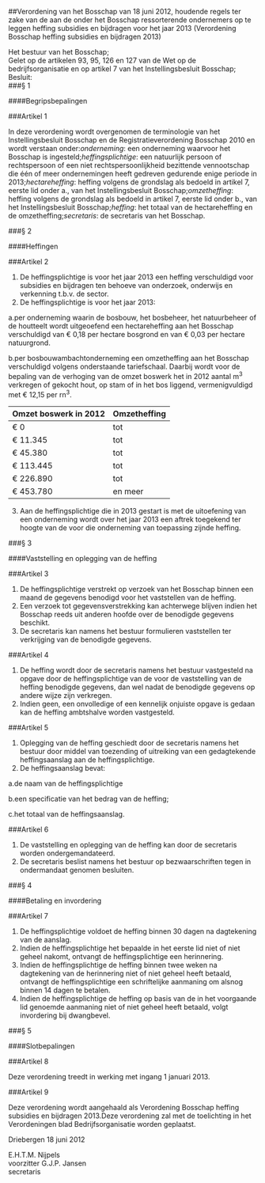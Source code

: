 <meta http-equiv='Content-Type' content='text/html; charset=utf-8' />

##Verordening van het Bosschap van 18 juni 2012, houdende regels ter zake van de aan de onder het Bosschap ressorterende ondernemers op te leggen heffing subsidies en bijdragen voor het jaar 2013 (Verordening Bosschap heffing subsidies en bijdragen 2013)

Het bestuur van het Bosschap;  
Gelet op de artikelen 93, 95, 126 en 127 van de Wet op de bedrijfsorganisatie en op artikel 7 van het Instellingsbesluit Bosschap;
Besluit:    
###§ 1 

####Begripsbepalingen

###Artikel 1 

In deze verordening wordt overgenomen de terminologie van het Instellingsbesluit Bosschap en de Registratieverordening Bosschap 2010 en wordt verstaan onder:*onderneming*: een onderneming waarvoor het Bosschap is ingesteld;*heffingsplichtige*: een natuurlijk persoon of rechtspersoon of een niet rechtspersoonlijkheid bezittende vennootschap die één of meer ondernemingen heeft gedreven gedurende enige periode in 2013;*hectareheffing*: heffing volgens de grondslag als bedoeld in artikel 7, eerste lid onder a., van het Instellingsbesluit Bosschap;*omzetheffing*: heffing volgens de grondslag als bedoeld in artikel 7, eerste lid onder b., van het Instellingsbesluit Bosschap;*heffing*: het totaal van de hectareheffing en de omzetheffing;*secretaris*: de secretaris van het Bosschap. 

###§ 2 

####Heffingen

###Artikel 2 

1. De heffingsplichtige is voor het jaar 2013 een heffing verschuldigd voor subsidies en bijdragen ten behoeve van onderzoek, onderwijs en verkenning t.b.v. de sector. 
2. De heffingsplichtige is voor het jaar 2013:

a.per onderneming waarin de bosbouw, het bosbeheer, het natuurbeheer of de houtteelt wordt uitgeoefend een hectareheffing aan het Bosschap verschuldigd van € 0,18 per hectare bosgrond en van € 0,03 per hectare natuurgrond.

b.per bosbouwambachtonderneming een omzetheffing aan het Bosschap verschuldigd volgens onderstaande tariefschaal. Daarbij wordt voor de bepaling van de verhoging van de omzet boswerk het in 2012 aantal m<sup>3</sup> verkregen of gekocht hout, op stam of in het bos liggend, vermenigvuldigd met € 12,15 per rn<sup>3</sup>.

|Omzet boswerk in 2012 |Omzetheffing |
|:---|:---|
|€ 0 |tot |€ 11.345 |€ 0,00 |
|€ 11.345 |tot |€ 45.380 |€ 7,46 |
|€ 45.380 |tot |€ 113.445 |€ 14,80 |
|€ 113.445 |tot |€ 226.890 |€ 22,25 |
|€ 226.890 |tot |€ 453.780 |€ 29,60 |
|€ 453.780 |en meer | --- |€ 37,05 |

3. Aan de heffingsplichtige die in 2013 gestart is met de uitoefening van een onderneming wordt over het jaar 2013 een aftrek toegekend ter hoogte van de voor die onderneming van toepassing zijnde heffing.

###§ 3 

####Vaststelling en oplegging van de heffing

###Artikel 3 

1. De heffingsplichtige verstrekt op verzoek van het Bosschap binnen een maand de gegevens benodigd voor het vaststellen van de heffing. 
2. Een verzoek tot gegevensverstrekking kan achterwege blijven indien het Bosschap reeds uit anderen hoofde over de benodigde gegevens beschikt. 
3. De secretaris kan namens het bestuur formulieren vaststellen ter verkrijging van de benodigde gegevens. 

###Artikel 4 

1. De heffing wordt door de secretaris namens het bestuur vastgesteld na opgave door de heffingsplichtige van de voor de vaststelling van de heffing benodigde gegevens, dan wel nadat de benodigde gegevens op andere wijze zijn verkregen. 
2. Indien geen, een onvolledige of een kennelijk onjuiste opgave is gedaan kan de heffing ambtshalve worden vastgesteld.

###Artikel 5 

1. Oplegging van de heffing geschiedt door de secretaris namens het bestuur door middel van toezending of uitreiking van een gedagtekende heffingsaanslag aan de heffingsplichtige. 
2. De heffingsaanslag bevat:

a.de naam van de heffingsplichtige

b.een specificatie van het bedrag van de heffing;

c.het totaal van de heffingsaanslag. 

###Artikel 6 

1. De vaststelling en oplegging van de heffing kan door de secretaris worden ondergemandateerd.  
2. De secretaris beslist namens het bestuur op bezwaarschriften tegen in ondermandaat genomen besluiten. 

###§ 4 

####Betaling en invordering

###Artikel 7 

1. De heffingsplichtige voldoet de heffing binnen 30 dagen na dagtekening van de aanslag. 
2. Indien de heffingsplichtige het bepaalde in het eerste lid niet of niet geheel nakomt, ontvangt de heffingsplichtige een herinnering. 
3. Indien de heffingsplichtige de heffing binnen twee weken na dagtekening van de herinnering niet of niet geheel heeft betaald, ontvangt de heffingsplichtige een schriftelijke aanmaning om alsnog binnen 14 dagen te betalen.
4. Indien de heffingsplichtige de heffing op basis van de in het voorgaande lid genoemde aanmaning niet of niet geheel heeft betaald, volgt invordering bij dwangbevel.

###§ 5 

####Slotbepalingen

###Artikel 8 

Deze verordening treedt in werking met ingang 1 januari 2013. 

###Artikel 9 

Deze verordening wordt aangehaald als Verordening Bosschap heffing subsidies en bijdragen 2013.Deze verordening zal met de toelichting in het Verordeningen blad Bedrijfsorganisatie worden geplaatst. 

Driebergen 
18 juni 2012   

E.H.T.M. Nijpels  
voorzitter 
G.J.P. Jansen  
secretaris    

